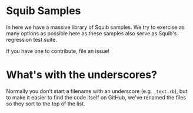 # Squib Samples

In here we have a massive library of Squib samples. We try to exercise as many options as possible here as these samples also serve as Squib's regression test suite.

If you have one to contribute, file an issue!

# What's with the underscores?

Normally you don't start a filename with an underscore (e.g. `_text.rb`), but to make it easier to find the code itself on GitHub, we've renamed the files so they sort to the top of the list.

